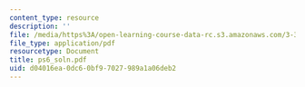 ```yaml
---
content_type: resource
description: ''
file: /media/https%3A/open-learning-course-data-rc.s3.amazonaws.com/3-35-fracture-and-fatigue-fall-2003/d04016ea0dc60bf97027989a1a06deb2_ps6_soln.pdf
file_type: application/pdf
resourcetype: Document
title: ps6_soln.pdf
uid: d04016ea-0dc6-0bf9-7027-989a1a06deb2
---
```


